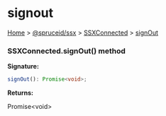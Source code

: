 # signout

[Home](https://github.com/spruceid/ssx/blob/main/documentation/reference/ssx-sdk/index.md) > [@spruceid/ssx](../) > [SSXConnected](./) > [signOut](ssx.ssxconnected.signout.md)

### SSXConnected.signOut() method

**Signature:**

```typescript
signOut(): Promise<void>;
```

**Returns:**

Promise\<void>
